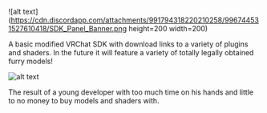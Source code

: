 
![alt text](https://cdn.discordapp.com/attachments/991794318220210258/996744531527610418/SDK_Panel_Banner.png height=200 width=200)

A basic modified VRChat SDK with download links to a variety of plugins and shaders. 
In the future it will feature a variety of totally legally obtained furry models!


![alt text](https://media.discordapp.net/attachments/991794318220210258/996745187609034833/2.png)

The result of a young developer with too much time on his hands and little to no money to buy models and shaders with.
